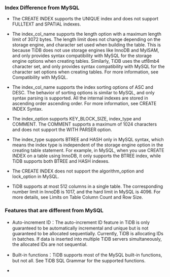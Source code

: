 
### Index Difference from MySQL

- The CREATE INDEX supports the UNIQUE index and does not support FULLTEXT and SPATIAL indexes.

- The index_col_name supports the length option with a maximum length limit of 3072 bytes. The
length limit does not change depending on the storage engine, and character set used when building the table.
This is because TiDB does not use storage engines like InnoDB and MyISAM, and only provides
syntax compatibility with MySQL for the storage engine options when creating tables. Similarly, TiDB
uses the utf8mb4 character set, and only provides syntax compatibility with MySQL for the character
set options when creating tables. For more information, see Compatibility with MySQL.

- The index_col_name supports the index sorting options of ASC and DESC. The behavior of sorting
options is similar to MySQL, and only syntax parsing is supported. All the internal indexes are stored
in ascending order ascending order. For more information, see CREATE INDEX Syntax.

- The index_option supports KEY_BLOCK_SIZE, index_type and COMMENT. The COMMENT supports
a maximum of 1024 characters and does not support the WITH PARSER option.

- The index_type supports BTREE and HASH only in MySQL syntax, which means the index type is
independent of the storage engine option in the creating table statement. For example, in MySQL,
when you use CREATE INDEX on a table using InnoDB, it only supports the BTREE index, while TiDB
supports both BTREE and HASH indexes.

- The CREATE INDEX does not support the algorithm_option and lock_option in MySQL.

- TiDB supports at most 512 columns in a single table. The corresponding number limit in InnoDB is
1017, and the hard limit in MySQL is 4096. For more details, see Limits on Table Column Count and
Row Size.

### Features that are different from MySQL

- Auto-increment ID：The auto-increment ID feature in TiDB is only guaranteed to be automatically incremental and unique but
is not guaranteed to be allocated sequentially. Currently, TiDB is allocating IDs in batches. If data is inserted
into multiple TiDB servers simultaneously, the allocated IDs are not sequential.

- Built-in functions：TiDB supports most of the MySQL built-in functions, but not all. See TiDB SQL Grammar for the supported
functions.

- 